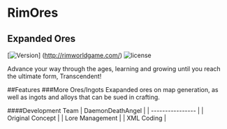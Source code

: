 # RimOres
## Expanded Ores

[![Version](https://img.shields.io/badge/Rimworld-A16-green.svg)]
(http://rimworldgame.com/)
![license](https://img.shields.io/github/license/mashape/apistatus.svg)

Advance your way through the ages, learning and growing until you reach the ultimate form, Transcendent!

##Features
###More Ores/Ingots
Exapanded ores on map generation, as well as ingots and alloys that can be sued in crafting.

####Development Team
| DaemonDeathAngel |
| ---------------- |
| Original Concept |
| Lore Management  |
| XML Coding       |
